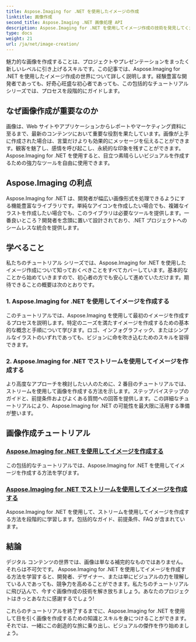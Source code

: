 ```yaml
---
title: Aspose.Imaging for .NET を使用したイメージの作成
linktitle: 画像作成
second_title: Aspose.Imaging .NET 画像処理 API
description: Aspose.Imaging for .NET を使用してイメージ作成の技術を発見してください。この広範なチュートリアル シリーズで、素晴らしいビジュアルを作成する方法を学びましょう。
type: docs
weight: 21
url: /ja/net/image-creation/
---
```


魅力的な画像を作成することは、プロジェクトやプレゼンテーションをまったく新しいレベルに引き上げるスキルです。この記事では、Aspose.Imaging for .NET を使用したイメージ作成の世界について詳しく説明します。経験豊富な開発者であっても、好奇心旺盛な初心者であっても、この包括的なチュートリアル シリーズでは、プロセスを段階的にガイドします。

## なぜ画像作成が重要なのか

画像は、Web サイトやアプリケーションからレポートやマーケティング資料に至るまで、最新のコンテンツにおいて重要な役割を果たしています。画像が上手に作成された場合は、言葉だけよりも効果的にメッセージを伝えることができます。観客を魅了し、感情を呼び起こし、永続的な印象を残すことができます。 Aspose.Imaging for .NET を使用すると、目立つ素晴らしいビジュアルを作成するための強力なツールを自由に使用できます。

## Aspose.Imaging の利点

Aspose.Imaging for .NET は、開発者が幅広い画像形式を処理できるようにする機能豊富なライブラリです。単純なアイコンを作成したい場合でも、複雑なイラストを作成したい場合でも、このライブラリは必要なツールを提供します。一番良いところ？開発者を念頭に置いて設計されており、.NET プロジェクトへのシームレスな統合を提供します。

## 学べること

私たちのチュートリアル シリーズでは、Aspose.Imaging for .NET を使用したイメージ作成について知っておくべきことをすべてカバーしています。基本的なことから始めていきますので、初心者の方でも安心して進めていただけます。期待できることの概要は次のとおりです。

### 1. Aspose.Imaging for .NET を使用してイメージを作成する
   このチュートリアルでは、Aspose.Imaging を使用して最初のイメージを作成するプロセスを説明します。特定のニーズを満たすイメージを作成するための基本的な概念と手順について学びます。ロゴ、インフォグラフィック、またはシンプルなイラストのいずれであっても、ビジョンに命を吹き込むためのスキルを習得できます。

### 2. Aspose.Imaging for .NET でストリームを使用してイメージを作成する
   より高度なアプローチを検討したい人のために、2 番目のチュートリアルでは、ストリームを使用して画像を作成する方法を示します。ステップバイステップのガイドと、前提条件およびよくある質問への回答を提供します。この詳細なチュートリアルにより、Aspose.Imaging for .NET の可能性を最大限に活用する準備が整います。

## 画像作成チュートリアル
### [Aspose.Imaging for .NET を使用してイメージを作成する](./create-an-image/)
この包括的なチュートリアルでは、Aspose.Imaging for .NET を使用してイメージを作成する方法を学びます。
### [Aspose.Imaging for .NET でストリームを使用してイメージを作成する](./create-image-using-stream/)
Aspose.Imaging for .NET を使用して、ストリームを使用してイメージを作成する方法を段階的に学習します。包括的なガイド、前提条件、FAQ が含まれています。

## 結論

デジタル コンテンツの世界では、画像は単なる補完的なものではありません。それらは不可欠です。 Aspose.Imaging for .NET を使用してイメージを作成する方法を学習すると、開発者、デザイナー、または単にビジュアルの力を理解している人であっても、競争力を高めることができます。私たちのチュートリアルに飛び込んで、今すぐ画像作成の技術を解き放ちましょう。あなたのプロジェクトはきっとあなたに感謝するでしょう!

これらのチュートリアルを終了するまでに、Aspose.Imaging for .NET を使用して目を引く画像を作成するための知識とスキルを身につけることができます。それでは、一緒にこの創造的な旅に乗り出し、ビジュアルの傑作を作り始めましょう。